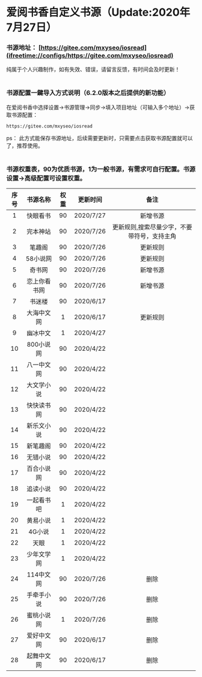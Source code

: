 # 爱阅书香自定义书源（Update:2020年7月27日）

### 书源地址： **[https://gitee.com/mxyseo/iosread](ifreetime://configs/https://gitee.com/mxyseo/iosread)** ###

纯属于个人兴趣制作，如有失效、错误，请留言反馈，有时间会及时更新！<br/><br/>

### 书源配置一鍵导入方式说明（6.2.0版本之后提供的新功能）
在爱阅书香中选择设置→书源管理→同步→填入项目地址（可输入多个地址）→获取书源配置：

```markup
https://gitee.com/mxyseo/iosread
```
ps：
此方式能保存书源地址，后续需要更新时，只需要点击获取书源配置就可以了，推荐使用。<br/><br/>

### 书源权重表，90为优质书源，1为一般书源，有需求可自行配置。书源设置→高级配置可设置权重。<br/>
|序号|书源名称|权重|更新时间|备注|
|:-----:|:-----:|:-----:|:-----:|:-----:|
|1|快眼看书|90|2020/7/27|新增书源|
|2|完本神站|90|2020/7/26|更新规则,搜索尽量少字，不要带符号，支持主角|
|3|笔趣阁|90|2020/7/26|更新规则|
|4|58小说网|90|2020/7/26|更新规则|
|5|奇书网|90|2020/7/26|新增书源|
|6|恋上你看书网|90|2020/7/26|新增书源|
|7|书迷楼|90|2020/6/17||
|8|大海中文网|1|2020/6/17|更新规则|
|9|幽冰中文|1|2020/4/27||
|10|800小说网|90|2020/4/22||
|11|八一中文网|90|2020/4/22||
|12|大文学小说|90|2020/4/22||
|13|快快读书网|90|2020/4/22||
|14|新乐文小说|90|2020/4/22||
|15|新笔趣阁|90|2020/4/22||
|16|无错小说|90|2020/4/22||
|17|百合小说网|90|2020/4/22||
|18|追读小说|90|2020/4/22||
|19|一起看书吧|1|2020/4/22||
|20|黄易小说|1|2020/4/22||
|21|4G小说|1|2020/4/22||
|22|天眼|1|2020/4/22||
|23|少年文学网|1|2020/4/22||
|24|114中文网|90|2020/7/26|删除|
|25|手牵手小说|90|2020/7/26|删除|
|26|蜜桃小说网|1|2020/7/26|删除|
|27|爱好中文网|90|2020/6/17|删除|
|28|起舞中文网|90|2020/6/17|删除|
